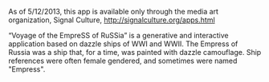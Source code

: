 As of 5/12/2013, this app is available only through the media art organization, Signal Culture, http://signalculture.org/apps.html

“Voyage of the EmpreSS of RuSSia” is a generative and interactive application based on dazzle ships of WWI and WWII. The Empress of Russia was a ship that, for a time, was painted with dazzle camouflage. Ship references were often female gendered, and sometimes were named "Empress".